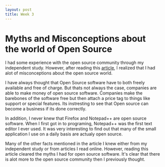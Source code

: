 ```yaml
---
layout: post
title: Week 3
---
```



# Myths and Misconceptions about the world of Open Source

I had some experience with the open source community through my independent study. However, after reading this [article](stechrepublic.com/blog/10-things/10-things-you-should-know-about-open-source-before-you-use-it/), I realized that I had alot of misconceptions about the open source world.

I have always thought that Open Source software have to both freely available and free of charge. But thats not always the case, companies are able to make money of open source software. Companies make the barebones of the software free but then attach a price tag to things like support or special features. Its instresting to see that Open source can become a business if its done correctly.

In addition, I never knew that Firefox and Notepad++ are open source software. When I first got in to programing, Notepad++ was the first text editor I ever used. It was very interesting to find out that many of the small application I use on a daily basis are actualy open source. 

Many of the other facts mentioned in the article I knew either from my independent study or from articles I read online. However, reading this article cleared the myths I had for open source software. It's clear that there is alot more to the open source community then I previously thought.

